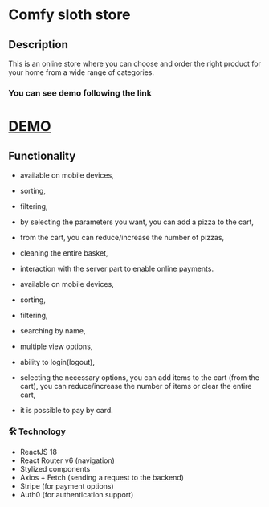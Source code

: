 # Comfy sloth store

## Description
This is an online store where you can choose and order the right product for your home from a wide range of categories.

### You can see demo following the link
# [DEMO](https://react-comffy-store.netlify.app/)


## Functionality
- available on mobile devices,
- sorting,
- filtering,
- by selecting the parameters you want, you can add a pizza to the cart,
- from the cart, you can reduce/increase the number of pizzas,
- cleaning the entire basket,
- interaction with the server part to enable online payments.

- available on mobile devices,
- sorting,
- filtering,
- searching by name,
- multiple view options,
- ability to login(logout),
- selecting the necessary options, you can add items to the cart (from the cart), you can reduce/increase the number of items or clear the entire cart,
- it is possible to pay by card.


### 🛠 Technology
- ReactJS 18
- React Router v6 (navigation)
- Stylized components
- Axios + Fetch (sending a request to the backend)
- Stripe (for payment options)
- Auth0 (for authentication support)

